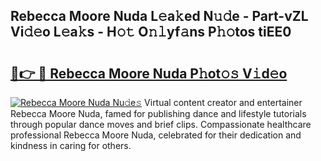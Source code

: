 ## Rebecca Moore Nuda L𝚎a𝚔ed N𝚞𝚍e - Part-vZL Vi𝚍𝚎o L𝚎a𝚔s - H𝚘𝚝 O𝚗𝚕yf𝚊ns P𝚑𝚘tos tiEE0

# <h2><a href="http://kf7rp7q.oniu.top/?m=Rebecca+Moore+Nuda">🔗👉 🔴 Rebecca Moore Nuda P𝚑ot𝚘𝚜 V𝚒d𝚎o</a></h2>

[![Rebecca Moore Nuda Nu𝚍e𝚜](https://i.imgur.com/0qMVB7G.gif)](http://kf7rp7q.oniu.top/?m=Rebecca+Moore+Nuda)
Virtual content creator and entertainer Rebecca Moore Nuda, famed for publishing dance and lifestyle tutorials through popular dance moves and brief clips. Compassionate healthcare professional Rebecca Moore Nuda, celebrated for their dedication and kindness in caring for others.  
